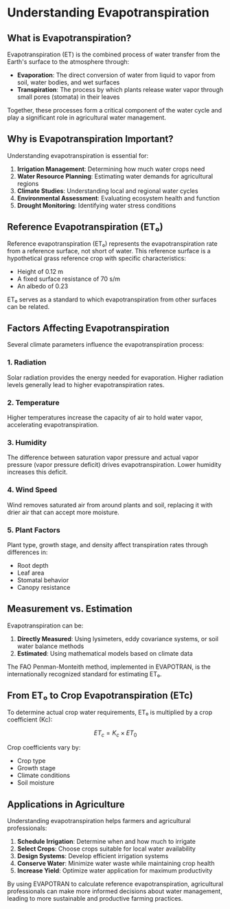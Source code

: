 # Understanding Evapotranspiration

## What is Evapotranspiration?

Evapotranspiration (ET) is the combined process of water transfer from the Earth's surface to the atmosphere through:

- **Evaporation**: The direct conversion of water from liquid to vapor from soil, water bodies, and wet surfaces
- **Transpiration**: The process by which plants release water vapor through small pores (stomata) in their leaves

Together, these processes form a critical component of the water cycle and play a significant role in agricultural water management.

## Why is Evapotranspiration Important?

Understanding evapotranspiration is essential for:

1. **Irrigation Management**: Determining how much water crops need
2. **Water Resource Planning**: Estimating water demands for agricultural regions
3. **Climate Studies**: Understanding local and regional water cycles
4. **Environmental Assessment**: Evaluating ecosystem health and function
5. **Drought Monitoring**: Identifying water stress conditions

## Reference Evapotranspiration (ET₀)

Reference evapotranspiration (ET₀) represents the evapotranspiration rate from a reference surface, not short of water. This reference surface is a hypothetical grass reference crop with specific characteristics:

- Height of 0.12 m
- A fixed surface resistance of 70 s/m
- An albedo of 0.23

ET₀ serves as a standard to which evapotranspiration from other surfaces can be related.

## Factors Affecting Evapotranspiration

Several climate parameters influence the evapotranspiration process:

### 1. Radiation
Solar radiation provides the energy needed for evaporation. Higher radiation levels generally lead to higher evapotranspiration rates.

### 2. Temperature
Higher temperatures increase the capacity of air to hold water vapor, accelerating evapotranspiration.

### 3. Humidity
The difference between saturation vapor pressure and actual vapor pressure (vapor pressure deficit) drives evapotranspiration. Lower humidity increases this deficit.

### 4. Wind Speed
Wind removes saturated air from around plants and soil, replacing it with drier air that can accept more moisture.

### 5. Plant Factors
Plant type, growth stage, and density affect transpiration rates through differences in:
- Root depth
- Leaf area
- Stomatal behavior
- Canopy resistance

## Measurement vs. Estimation

Evapotranspiration can be:

1. **Directly Measured**: Using lysimeters, eddy covariance systems, or soil water balance methods
2. **Estimated**: Using mathematical models based on climate data

The FAO Penman-Monteith method, implemented in EVAPOTRAN, is the internationally recognized standard for estimating ET₀.

## From ET₀ to Crop Evapotranspiration (ETc)

To determine actual crop water requirements, ET₀ is multiplied by a crop coefficient (Kc):

$$ET_c = K_c \times ET_0$$

Crop coefficients vary by:
- Crop type
- Growth stage
- Climate conditions
- Soil moisture

## Applications in Agriculture

Understanding evapotranspiration helps farmers and agricultural professionals:

1. **Schedule Irrigation**: Determine when and how much to irrigate
2. **Select Crops**: Choose crops suitable for local water availability
3. **Design Systems**: Develop efficient irrigation systems
4. **Conserve Water**: Minimize water waste while maintaining crop health
5. **Increase Yield**: Optimize water application for maximum productivity

By using EVAPOTRAN to calculate reference evapotranspiration, agricultural professionals can make more informed decisions about water management, leading to more sustainable and productive farming practices.